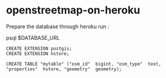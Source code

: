 # openstreetmap-on-heroku


Prepare the database through heroku run : 

  psql $DATABASE_URL
  
    CREATE EXTENSION postgis;
    CREATE EXTENSION hstore;
    
    CREATE TABLE "mytable" ("osm_id"  bigint, "osm_type"  text, "properties"  hstore, "geometry"  geometry);
